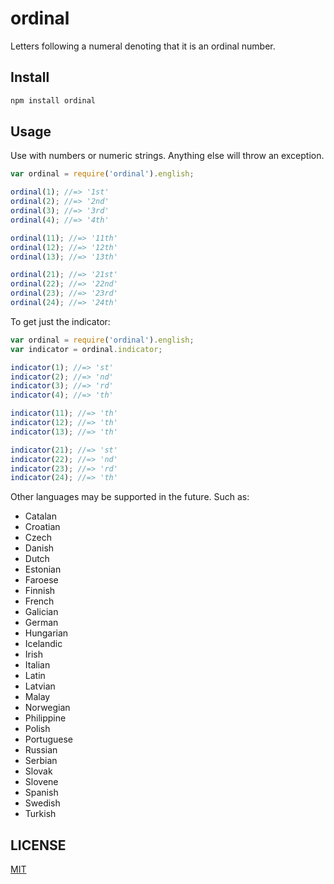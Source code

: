 # ordinal

Letters following a numeral denoting that it is an ordinal number.

## Install

```sh
npm install ordinal
```

## Usage

Use with numbers or numeric strings. Anything else will throw an exception.

```js
var ordinal = require('ordinal').english;

ordinal(1); //=> '1st'
ordinal(2); //=> '2nd'
ordinal(3); //=> '3rd'
ordinal(4); //=> '4th'

ordinal(11); //=> '11th'
ordinal(12); //=> '12th'
ordinal(13); //=> '13th'

ordinal(21); //=> '21st'
ordinal(22); //=> '22nd'
ordinal(23); //=> '23rd'
ordinal(24); //=> '24th'
```

To get just the indicator:

```js
var ordinal = require('ordinal').english;
var indicator = ordinal.indicator;

indicator(1); //=> 'st'
indicator(2); //=> 'nd'
indicator(3); //=> 'rd'
indicator(4); //=> 'th'

indicator(11); //=> 'th'
indicator(12); //=> 'th'
indicator(13); //=> 'th'

indicator(21); //=> 'st'
indicator(22); //=> 'nd'
indicator(23); //=> 'rd'
indicator(24); //=> 'th'
```

Other languages may be supported in the future. Such as:

* Catalan
* Croatian
* Czech
* Danish
* Dutch
* Estonian
* Faroese
* Finnish
* French
* Galician
* German
* Hungarian
* Icelandic
* Irish
* Italian
* Latin
* Latvian
* Malay
* Norwegian
* Philippine
* Polish
* Portuguese
* Russian
* Serbian
* Slovak
* Slovene
* Spanish
* Swedish
* Turkish

## LICENSE

[MIT](http://opensource.org/licenses/MIT)
